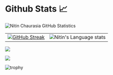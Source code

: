 # Github Stats 📈

![Nitin Chaurasia GitHub Statistics](https://github-readme-stats.vercel.app/api?username=nitinkc&show_icons=true) 

<!-- ![Top Languages](https://github-readme-stats.vercel.app/api/top-langs/?username=nitinkc&layout=compact&hide=Jupyter%20Notebook,HTML) -->
| | |
| --- | --- |
|[![GitHub Streak](https://github-readme-streak-stats.herokuapp.com?user=nitinkc&theme=radical&date_format=M%20j%5B%2C%20Y%5D)](https://git.io/streak-stats)|![Nitin's Language stats](https://github-readme-stats-eight-theta.vercel.app/api/top-langs/?username=nitinkc&layout=compact&langs_count=8&hide_border=true&theme=calm&hide=Jupyter%20Notebook,HTML)|<img src="https://github-readme-stats.vercel.app/api?username=nitinkc&theme=dark&count_private=true&show_icons=true&number_format=long&hide_title=true&hide_rank=true&disable_animations=true" height="150"/>|

![](https://komarev.com/ghpvc/?username=nitinkc)

<!-- ![GitHub Activity Graph](https://activity-graph.herokuapp.com/graph?username=nitinkc&theme=github) -->

<!-- <img 1src="https://activity-graph.herokuapp.com/graph?username=nitinkc&theme=github" alt="GitHub Activity Graph" width="100%" /> -->

<img src="https://skillicons.dev/icons?i=ts,nodejs,c,cpp,docker,react,rust,go,svelte,bash,python,linux,redis,nginx,postgres,express,tailwind,arduino,bash,cloudflare,css,discord,figma,gcp,git,github,githubactions,html,js,kubernetes,sqlite,mysql,nestjs,ps,planetscale,postman,raspberrypi,sketchup,vercel,vite,vscode,vue,webpack" />


![trophy](https://github-profile-trophy.vercel.app/?username=nitinkc)


